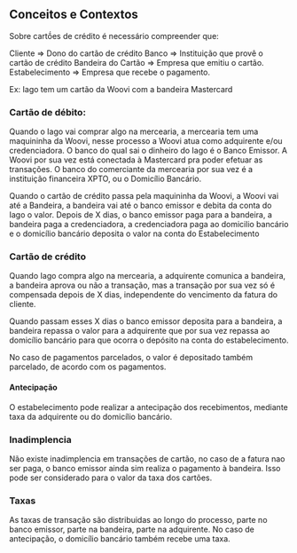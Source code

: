 ## Conceitos e Contextos

Sobre cartṍes de crédito é necessário compreender que:

Cliente => Dono do cartão de crédito
Banco => Instituição que provê o cartão de crédito
Bandeira do Cartão => Empresa que emitiu o cartão.
Estabelecimento => Empresa que recebe o pagamento.

Ex: Iago tem um cartão da Woovi com a bandeira Mastercard

### Cartão de débito:

Quando o Iago vai comprar algo na mercearia, a mercearia tem uma maquininha da Woovi, nesse processo a Woovi atua como adquirente e/ou credenciadora.
O banco do qual sai o dinheiro do Iago é o Banco Emissor.
A Woovi por sua vez está conectada à Mastercard pra poder efetuar as transações.
O banco do comerciante da mercearia por sua vez é a instituição financeira XPTO, ou o Domicílio Bancário.

Quando o cartão de crédito passa pela maquininha da Woovi, a Woovi vai até a Bandeira, a bandeira vai até o banco emissor e debita da conta do Iago o valor.
Depois de X dias, o banco emissor paga para a bandeira, a bandeira paga a credenciadora, a credenciadora paga ao domicilio bancário e o domicílio bancário deposita o valor na conta do Estabelecimento

### Cartão de crédito
Quando Iago compra algo na mercearia, a adquirente comunica a bandeira, a bandeira aprova ou não a transação, mas a transação por sua vez só é compensada depois de X dias, independente do vencimento da fatura do cliente.

Quando passam esses X dias o banco emissor deposita para a bandeira, a bandeira repassa o valor para a adquirente que por sua vez repassa ao domicílio bancário para que ocorra o depósito na conta do estabelecimento.

No caso de pagamentos parcelados, o valor é depositado também parcelado, de acordo com os pagamentos.

#### Antecipação
O estabelecimento pode realizar a antecipação dos recebimentos, mediante taxa da adquirente ou do domicílio bancário.

### Inadimplencia
Não existe inadimplencia em transações de cartão, no caso de a fatura nao ser paga, o banco emissor ainda sim realiza o pagamento à bandeira.
Isso pode ser considerado para o valor da taxa dos cartões.

### Taxas
As taxas de transação são distribuidas ao longo do processo, parte no banco emissor, parte na bandeira, parte na adquirente.
No caso de antecipação, o domicílio bancário também recebe uma taxa.